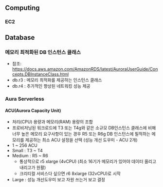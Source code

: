## Computing
### EC2

## Database

### 메모리 최적화된 DB 인스턴스 클래스
- 참조: https://docs.aws.amazon.com/AmazonRDS/latest/AuroraUserGuide/Concepts.DBInstanceClass.html
- db.r3 : 메모리 최적화를 제공하는 인스턴스 클래스
- db.r4 : 추가적인 향상된 네트워킹 성능 제공 

### Aura Serverless
#### ACU(Aurora Capacity Unit)

- 처리(CPU) 용량과 메모리(RAM) 용량의 조합
- 프로비저닝된 워크로드에 T3 또는 T4g와 같은 소규모 DB인스턴스 클래스에 비해 너무 높은 메모리 요구사항이 있는 경우 R5 또는 R6g DB 인스턴스에 필적하는 메모리를 제공하는 최소 ACU 설정을 선택 (성능 개선 도우미 - ACU 2개)
- 1 ~ 256 ACU
- Small  : T3 ~ T4 
- Medium : R5 ~ R6 
  - 통상적으로 r5 xlarge (4vCPU) (최소 16기가 메모리가 있어야 데이터 올리고 내리고가 원활)
  - 크리티컬 서비스다 싶으면 r6 8xlarge (32vCPU)로 시작 
- Large  : 성능 개선도우미 보고 자원 쓰는거 보고 결정
